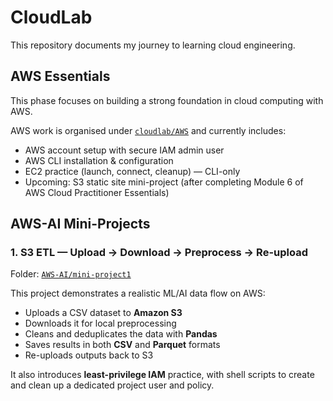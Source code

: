 # CloudLab

This repository documents my journey to learning cloud engineering.

## AWS Essentials
This phase focuses on building a strong foundation in cloud computing with AWS.

AWS work is organised under [`cloudlab/AWS`](AWS/README.md) and currently includes:
- AWS account setup with secure IAM admin user
- AWS CLI installation & configuration
- EC2 practice (launch, connect, cleanup) — CLI-only
- Upcoming: S3 static site mini-project (after completing Module 6 of AWS Cloud Practitioner Essentials)

## AWS-AI Mini-Projects

### 1. S3 ETL — Upload → Download → Preprocess → Re-upload
Folder: [`AWS-AI/mini-project1`](AWS-AI/mini-project1)

This project demonstrates a realistic ML/AI data flow on AWS:

- Uploads a CSV dataset to **Amazon S3**
- Downloads it for local preprocessing
- Cleans and deduplicates the data with **Pandas**
- Saves results in both **CSV** and **Parquet** formats
- Re-uploads outputs back to S3

It also introduces **least-privilege IAM** practice, with shell scripts to create and clean up a dedicated project user and policy.

